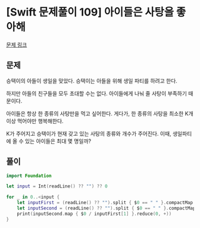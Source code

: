 # [Swift 문제풀이 109] 아이들은 사탕을 좋아해

[문제 링크](https://www.acmicpc.net/problem/9550)

## 문제

승택이의 아들이 생일을 맞았다. 승택이는 아들을 위해 생일 파티를 하려고 한다.

하지만 아들의 친구들을 모두 초대할 수는 없다. 아이들에게 나눠 줄 사탕이 부족하기 때문이다.

아이들은 항상 한 종류의 사탕만을 먹고 싶어한다. 게다가, 한 종류의 사탕을 최소한 K개 이상 먹어야만 행복해한다.

K가 주어지고 승택이가 현재 갖고 있는 사탕의 종류와 개수가 주어진다. 이때, 생일파티에 올 수 있는 아이들은 최대 몇 명일까?

## 풀이

```swift
import Foundation

let input = Int(readLine() ?? "") ?? 0

for _ in 0..<input {
    let inputFirst = (readLine() ?? "").split { $0 == " " }.compactMap { Int($0) }
    let inputSecond = (readLine() ?? "").split { $0 == " " }.compactMap { Int($0) }
    print(inputSecond.map { $0 / inputFirst[1] }.reduce(0, +))
}
```

